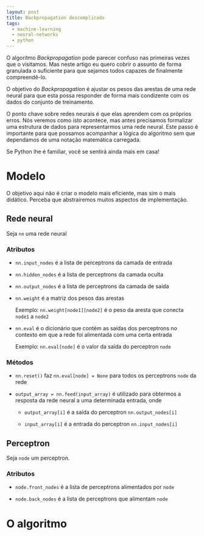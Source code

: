 ```yaml
---
layout: post
title: Backpropagation descomplicado
tags:
  - machine-learning
  - neural-networks
  - python
---
```


O algoritmo *Backpropagation* pode parecer confuso nas primeiras vezes que o visitamos. Mas neste artigo eu quero cobrir o assunto de forma granulada o suficiente para que sejamos todos capazes de finalmente compreendê-lo.

O objetivo do *Backpropagation* é ajustar os pesos das arestas de uma rede neural para que esta possa responder de forma mais condizente com os dados do conjunto de treinamento.

O ponto chave sobre redes neurais é que elas aprendem com os próprios erros. Nós veremos como isto acontece, mas antes precisamos formalizar uma estrutura de dados para representarmos uma rede neural. Este passo é importante para que possamos acompanhar a lógica do algoritmo sem que dependamos de uma notação matemática carregada.

Se Python lhe é familiar, você se sentirá ainda mais em casa!

# Modelo

O objetivo aqui não é criar o modelo mais eficiente, mas sim o mais didático. Perceba que abstrairemos muitos aspectos de implementação.

## Rede neural

Seja `nn` uma rede neural

### Atributos

* `nn.input_nodes` é a lista de perceptrons da camada de entrada

* `nn.hidden_nodes` é a lista de perceptrons da camada oculta

* `nn.output_nodes` é a lista de perceptrons da camada de saída

* `nn.weight` é a matriz dos pesos das arestas

  Exemplo: `nn.weight[node1][node2]` é o peso da aresta que conecta `node1` a `node2`

* `nn.eval` é o dicionário que contém as saídas dos perceptrons no contexto em que a rede foi alimentada com uma certa entrada

  Exemplo: `nn.eval[node]` é o valor da saída do perceptron `node`

### Métodos

* `nn.reset()` faz `nn.eval[node] = None` para todos os perceptrons `node` da rede

* `output_array = nn.feed(input_array)` é utilizado para obtermos a resposta da rede neural a uma determinada entrada, onde

  * `output_array[i]` é a saída do perceptron `nn.output_nodes[i]`

  * `input_array[i]` é a entrada do perceptron `nn.input_nodes[i]`

## Perceptron

Seja `node` um perceptron.

### Atributos

* `node.front_nodes` é a lista de perceptrons alimentados por `node`

* `node.back_nodes` é a lista de perceptrons que alimentam `node`

# O algoritmo
